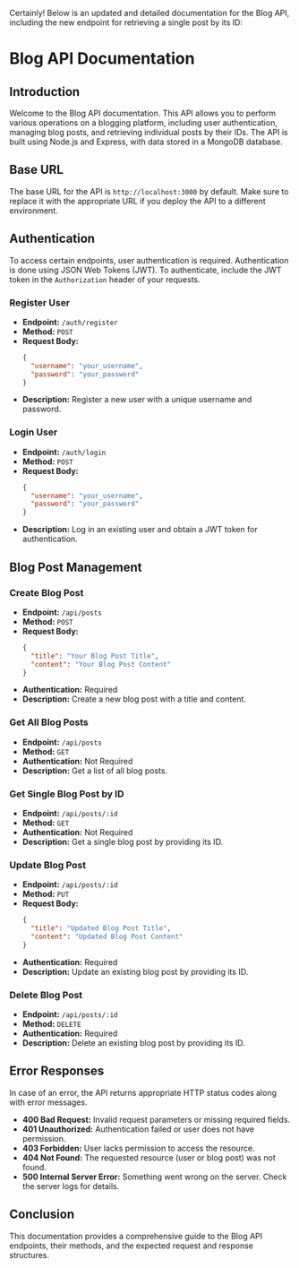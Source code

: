 Certainly! Below is an updated and detailed documentation for the Blog API, including the new endpoint for retrieving a single post by its ID:

# Blog API Documentation

## Introduction

Welcome to the Blog API documentation. This API allows you to perform various operations on a blogging platform, including user authentication, managing blog posts, and retrieving individual posts by their IDs. The API is built using Node.js and Express, with data stored in a MongoDB database.

## Base URL

The base URL for the API is `http://localhost:3000` by default. Make sure to replace it with the appropriate URL if you deploy the API to a different environment.

## Authentication

To access certain endpoints, user authentication is required. Authentication is done using JSON Web Tokens (JWT). To authenticate, include the JWT token in the `Authorization` header of your requests.

### Register User

- **Endpoint:** `/auth/register`
- **Method:** `POST`
- **Request Body:**
  ```json
  {
    "username": "your_username",
    "password": "your_password"
  }
  ```
- **Description:** Register a new user with a unique username and password.

### Login User

- **Endpoint:** `/auth/login`
- **Method:** `POST`
- **Request Body:**
  ```json
  {
    "username": "your_username",
    "password": "your_password"
  }
  ```
- **Description:** Log in an existing user and obtain a JWT token for authentication.

## Blog Post Management

### Create Blog Post

- **Endpoint:** `/api/posts`
- **Method:** `POST`
- **Request Body:**
  ```json
  {
    "title": "Your Blog Post Title",
    "content": "Your Blog Post Content"
  }
  ```
- **Authentication:** Required
- **Description:** Create a new blog post with a title and content.

### Get All Blog Posts

- **Endpoint:** `/api/posts`
- **Method:** `GET`
- **Authentication:** Not Required
- **Description:** Get a list of all blog posts.

### Get Single Blog Post by ID

- **Endpoint:** `/api/posts/:id`
- **Method:** `GET`
- **Authentication:** Not Required
- **Description:** Get a single blog post by providing its ID.

### Update Blog Post

- **Endpoint:** `/api/posts/:id`
- **Method:** `PUT`
- **Request Body:**
  ```json
  {
    "title": "Updated Blog Post Title",
    "content": "Updated Blog Post Content"
  }
  ```
- **Authentication:** Required
- **Description:** Update an existing blog post by providing its ID.

### Delete Blog Post

- **Endpoint:** `/api/posts/:id`
- **Method:** `DELETE`
- **Authentication:** Required
- **Description:** Delete an existing blog post by providing its ID.

## Error Responses

In case of an error, the API returns appropriate HTTP status codes along with error messages.

- **400 Bad Request:** Invalid request parameters or missing required fields.
- **401 Unauthorized:** Authentication failed or user does not have permission.
- **403 Forbidden:** User lacks permission to access the resource.
- **404 Not Found:** The requested resource (user or blog post) was not found.
- **500 Internal Server Error:** Something went wrong on the server. Check the server logs for details.

## Conclusion

This documentation provides a comprehensive guide to the Blog API endpoints, their methods, and the expected request and response structures.